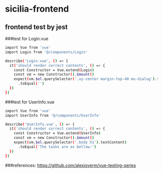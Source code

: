 # sicilia-frontend

## frontend test by jest

###test for Login.vue
```bash
import Vue from 'vue'
import Login from '@/components/Login'

describe('Login.vue', () => {
  it('should render correct contents', () => {
    const Constructor = Vue.extend(Login)
    const vm = new Constructor().$mount()
    expect(vm.$el.querySelector('.xy-center margin-top-40 mu-dialog').textContent)
      .toEqual('')
  })
})
```

###test for UserInfo.vue
```bash
import Vue from 'vue'
import UserInfo from '@/components/UserInfo'

describe('UserInfo.vue', () => {
  it('should render correct contents', () => {
    const Constructor = Vue.extend(UserInfo)
    const vm = new Constructor().$mount()
    expect(vm.$el.querySelector('.body h1').textContent)
      .toEqual('The tasks are as bellow:')
  })
})
```

###references:
https://github.com/alexjoverm/vue-testing-series
